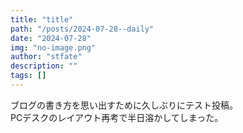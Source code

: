 ```yaml
---
title: "title"
path: "/posts/2024-07-28--daily"
date: "2024-07-28"
img: "no-image.png"
author: "stfate"
description: ""
tags: []
---
```


<style type="text/css">
<!--
p {white-space: pre-wrap}
section {width:100%; float: left;}
div.album_cover {float: left; width:50%;}
div.album_info {float: left; width:50%; padding-left:10px;}
div.album_meta {padding-bottom: 10px;}
div.tracklist {padding-top: 10px;}
table,tr,th,td {border: none;}
th,tr,td {line-height: 1.0em !important;}
-->
</style>

ブログの書き方を思い出すために久しぶりにテスト投稿。
PCデスクのレイアウト再考で半日溶かしてしまった。
